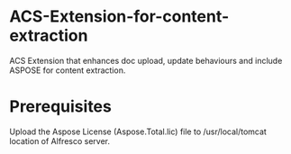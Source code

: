 # ACS-Extension-for-content-extraction
ACS Extension that enhances doc upload, update behaviours and include ASPOSE for content extraction.

# Prerequisites
Upload the Aspose License (Aspose.Total.lic) file to /usr/local/tomcat location of Alfresco server.
